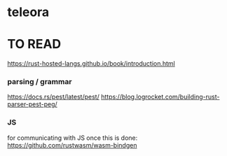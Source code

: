 # teleora



# TO READ 
https://rust-hosted-langs.github.io/book/introduction.html

### parsing / grammar

https://docs.rs/pest/latest/pest/
https://blog.logrocket.com/building-rust-parser-pest-peg/

### JS
for communicating with JS once this is done:
https://github.com/rustwasm/wasm-bindgen